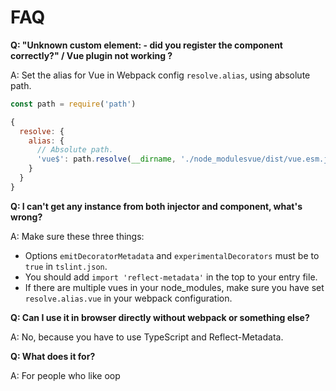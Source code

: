 # FAQ

**Q: "Unknown custom element: <router-view> - did you register the component correctly?" / Vue plugin not working ?**

A: Set the alias for Vue in Webpack config `resolve.alias`, using absolute path.

```js
const path = require('path')

{
  resolve: {
    alias: {
      // Absolute path.
      'vue$': path.resolve(__dirname, './node_modulesvue/dist/vue.esm.js')
    }
  }
}
```

**Q: I can't get any instance from both injector and component, what's wrong?**

A: Make sure these three things:
 - Options `emitDecoratorMetadata` and `experimentalDecorators` must be to `true` in `tslint.json`.
 - You should add `import 'reflect-metadata'` in the top to your entry file.
 - If there are multiple vues in your node_modules, make sure you have set `resolve.alias.vue` in your webpack configuration.

**Q: Can I use it in browser directly without webpack or something else?**

A: No, because you have to use TypeScript and Reflect-Metadata.

**Q: What does it for?**

A: For people who like oop 
